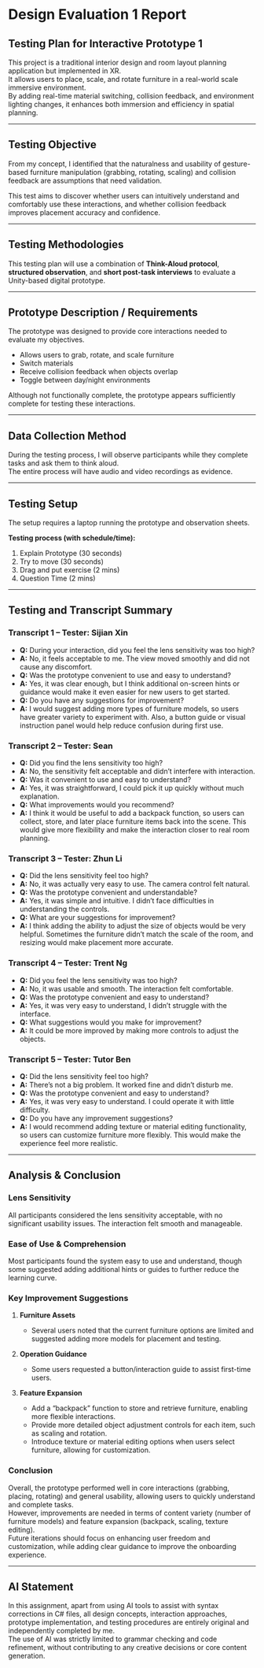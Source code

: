 # Design Evaluation 1 Report
## Testing Plan for Interactive Prototype 1

This project is a traditional interior design and room layout planning application but implemented in XR.  
It allows users to place, scale, and rotate furniture in a real-world scale immersive environment.  
By adding real-time material switching, collision feedback, and environment lighting changes, it enhances both immersion and efficiency in spatial planning.

---

## Testing Objective

From my concept, I identified that the naturalness and usability of gesture-based furniture manipulation (grabbing, rotating, scaling) and collision feedback are assumptions that need validation.  

This test aims to discover whether users can intuitively understand and comfortably use these interactions, and whether collision feedback improves placement accuracy and confidence.

---

## Testing Methodologies

This testing plan will use a combination of **Think-Aloud protocol**, **structured observation**, and **short post-task interviews** to evaluate a Unity-based digital prototype.

---

## Prototype Description / Requirements

The prototype was designed to provide core interactions needed to evaluate my objectives.  

- Allows users to grab, rotate, and scale furniture  
- Switch materials  
- Receive collision feedback when objects overlap  
- Toggle between day/night environments  

Although not functionally complete, the prototype appears sufficiently complete for testing these interactions.

---

## Data Collection Method

During the testing process, I will observe participants while they complete tasks and ask them to think aloud.  
The entire process will have audio and video recordings as evidence.

---

## Testing Setup

The setup requires a laptop running the prototype and observation sheets.  

**Testing process (with schedule/time):**

1. Explain Prototype (30 seconds)  
2. Try to move (30 seconds)  
3. Drag and put exercise (2 mins)  
4. Question Time (2 mins)  

---

## Testing and Transcript Summary

### Transcript 1 – Tester: Sijian Xin
- **Q:** During your interaction, did you feel the lens sensitivity was too high?  
- **A:** No, it feels acceptable to me. The view moved smoothly and did not cause any discomfort.  
- **Q:** Was the prototype convenient to use and easy to understand?  
- **A:** Yes, it was clear enough, but I think additional on-screen hints or guidance would make it even easier for new users to get started.  
- **Q:** Do you have any suggestions for improvement?  
- **A:** I would suggest adding more types of furniture models, so users have greater variety to experiment with. Also, a button guide or visual instruction panel would help reduce confusion during first use.  

### Transcript 2 – Tester: Sean
- **Q:** Did you find the lens sensitivity too high?  
- **A:** No, the sensitivity felt acceptable and didn’t interfere with interaction.  
- **Q:** Was it convenient to use and easy to understand?  
- **A:** Yes, it was straightforward, I could pick it up quickly without much explanation.  
- **Q:** What improvements would you recommend?  
- **A:** I think it would be useful to add a backpack function, so users can collect, store, and later place furniture items back into the scene. This would give more flexibility and make the interaction closer to real room planning.  

### Transcript 3 – Tester: Zhun Li
- **Q:** Did the lens sensitivity feel too high?  
- **A:** No, it was actually very easy to use. The camera control felt natural.  
- **Q:** Was the prototype convenient and understandable?  
- **A:** Yes, it was simple and intuitive. I didn’t face difficulties in understanding the controls.  
- **Q:** What are your suggestions for improvement?  
- **A:** I think adding the ability to adjust the size of objects would be very helpful. Sometimes the furniture didn’t match the scale of the room, and resizing would make placement more accurate.  

### Transcript 4 – Tester: Trent Ng
- **Q:** Did you feel the lens sensitivity was too high?  
- **A:** No, it was usable and smooth. The interaction felt comfortable.  
- **Q:** Was the prototype convenient and easy to understand?  
- **A:** Yes, it was very easy to understand, I didn’t struggle with the interface.  
- **Q:** What suggestions would you make for improvement?  
- **A:** It could be more improved by making more controls to adjust the objects.  

### Transcript 5 – Tester: Tutor Ben
- **Q:** Did the lens sensitivity feel too high?  
- **A:** There’s not a big problem. It worked fine and didn’t disturb me.  
- **Q:** Was the prototype convenient and easy to understand?  
- **A:** Yes, it was very easy to understand. I could operate it with little difficulty.  
- **Q:** Do you have any improvement suggestions?  
- **A:** I would recommend adding texture or material editing functionality, so users can customize furniture more flexibly. This would make the experience feel more realistic.  

---

## Analysis & Conclusion

### Lens Sensitivity
All participants considered the lens sensitivity acceptable, with no significant usability issues. The interaction felt smooth and manageable.

### Ease of Use & Comprehension
Most participants found the system easy to use and understand, though some suggested adding additional hints or guides to further reduce the learning curve.

### Key Improvement Suggestions
1. **Furniture Assets**  
   - Several users noted that the current furniture options are limited and suggested adding more models for placement and testing.  

2. **Operation Guidance**  
   - Some users requested a button/interaction guide to assist first-time users.  

3. **Feature Expansion**  
   - Add a “backpack” function to store and retrieve furniture, enabling more flexible interactions.  
   - Provide more detailed object adjustment controls for each item, such as scaling and rotation.  
   - Introduce texture or material editing options when users select furniture, allowing for customization.  

### Conclusion
Overall, the prototype performed well in core interactions (grabbing, placing, rotating) and general usability, allowing users to quickly understand and complete tasks.  
However, improvements are needed in terms of content variety (number of furniture models) and feature expansion (backpack, scaling, texture editing).  
Future iterations should focus on enhancing user freedom and customization, while adding clear guidance to improve the onboarding experience.

---

## AI Statement

In this assignment, apart from using AI tools to assist with syntax corrections in C# files, all design concepts, interaction approaches, prototype implementation, and testing procedures are entirely original and independently completed by me.  
The use of AI was strictly limited to grammar checking and code refinement, without contributing to any creative decisions or core content generation.
